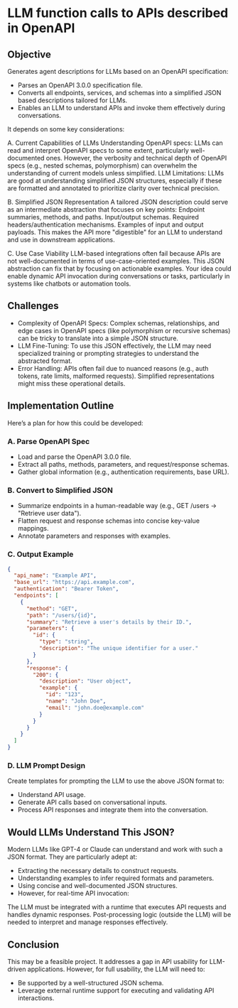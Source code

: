 # LLM function calls to APIs described in OpenAPI 

## Objective
Generates agent descriptions for LLMs based on an OpenAPI specification:

- Parses an OpenAPI 3.0.0 specification file.
- Converts all endpoints, services, and schemas into a simplified JSON based descriptions tailored for LLMs.
- Enables an LLM to understand APIs and invoke them effectively during conversations.

It depends on some key considerations:

A.  Current Capabilities of LLMs
Understanding OpenAPI specs: LLMs can read and interpret OpenAPI specs to some extent, particularly well-documented ones. However, the verbosity and technical depth of OpenAPI specs (e.g., nested schemas, polymorphism) can overwhelm the understanding of current models unless simplified.
LLM Limitations: LLMs are good at understanding simplified JSON structures, especially if these are formatted and annotated to prioritize clarity over technical precision.

B.  Simplified JSON Representation
A tailored JSON description could serve as an intermediate abstraction that focuses on key points:
Endpoint summaries, methods, and paths.
Input/output schemas.
Required headers/authentication mechanisms.
Examples of input and output payloads.
This makes the API more "digestible" for an LLM to understand and use in downstream applications.

C.  Use Case Viability
LLM-based integrations often fail because APIs are not well-documented in terms of use-case-oriented examples. This JSON abstraction can fix that by focusing on actionable examples.
Your idea could enable dynamic API invocation during conversations or tasks, particularly in systems like chatbots or automation tools.

## Challenges
- Complexity of OpenAPI Specs: Complex schemas, relationships, and edge cases in OpenAPI specs (like polymorphism or recursive schemas) can be tricky to translate into a simple JSON structure.
- LLM Fine-Tuning: To use this JSON effectively, the LLM may need specialized training or prompting strategies to understand the abstracted format.
- Error Handling: APIs often fail due to nuanced reasons (e.g., auth tokens, rate limits, malformed requests). Simplified representations might miss these operational details.

## Implementation Outline
Here’s a plan for how this could be developed:

### A. Parse OpenAPI Spec
- Load and parse the OpenAPI 3.0.0 file.
- Extract all paths, methods, parameters, and request/response schemas.
- Gather global information (e.g., authentication requirements, base URL).

### B. Convert to Simplified JSON
- Summarize endpoints in a human-readable way (e.g., GET /users -> "Retrieve user data").
- Flatten request and response schemas into concise key-value mappings.
- Annotate parameters and responses with examples.

### C. Output Example

```json
{
  "api_name": "Example API",
  "base_url": "https://api.example.com",
  "authentication": "Bearer Token",
  "endpoints": [
    {
      "method": "GET",
      "path": "/users/{id}",
      "summary": "Retrieve a user's details by their ID.",
      "parameters": {
        "id": {
          "type": "string",
          "description": "The unique identifier for a user."
        }
      },
      "response": {
        "200": {
          "description": "User object",
          "example": {
            "id": "123",
            "name": "John Doe",
            "email": "john.doe@example.com"
          }
        }
      }
    }
  ]
}
```

### D. LLM Prompt Design
Create templates for prompting the LLM to use the above JSON format to:
- Understand API usage.
- Generate API calls based on conversational inputs.
- Process API responses and integrate them into the conversation.

## Would LLMs Understand This JSON?
Modern LLMs like GPT-4 or Claude can understand and work with such a JSON format. They are particularly adept at:

- Extracting the necessary details to construct requests.
- Understanding examples to infer required formats and parameters.
- Using concise and well-documented JSON structures.
- However, for real-time API invocation:

The LLM must be integrated with a runtime that executes API requests and handles dynamic responses.
Post-processing logic (outside the LLM) will be needed to interpret and manage responses effectively.

## Conclusion
This may be a feasible project. It addresses a gap in API usability for LLM-driven applications. However, for full usability, the LLM will need to:

- Be supported by a well-structured JSON schema.
- Leverage external runtime support for executing and validating API interactions.
